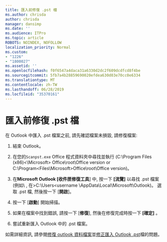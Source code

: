 ```yaml
---
title: 匯入前修復 .pst 檔
ms.author: chrisda
author: chrisda
manager: dansimp
ms.date: ''
ms.audience: ITPro
ms.topic: article
ROBOTS: NOINDEX, NOFOLLOW
localization_priority: Normal
ms.custom:
- "1226"
- "1800027"
ms.assetid: ''
ms.openlocfilehash: f0f6547a4daca31a6330d2dc2f609dcdfcd8f4be
ms.sourcegitcommit: 5fb7a4b28859690020efdea630d03e70cc0e6334
ms.translationtype: MT
ms.contentlocale: zh-TW
ms.lasthandoff: 06/28/2019
ms.locfileid: "35370161"
---
```

# <a name="repair-pst-file-before-importing"></a>匯入前修復 .pst 檔

在 Outlook 中匯入 .pst 檔案之前, 請先確認檔案未損毀, 請修復檔案:

1. 結束 Outlook。

2. 在您的`Scanpst.exe` Office 程式資料夾中尋找並執行 (C:\Program Files (x86)\<\Microsoft\> Office\root\Office version or C:\Program\<Files\Microsoft\>Office\root\Office version)。

3. 在**Microsoft Outlook [收件匣修復工具**] 中, 按一下 **[流覽]** 以尋找 .pst 檔案 (例如\\ , 在\>C:\Users<username \AppData\Local\Microsoft\Outlook)。 選取 .pst 檔, 然後按一下 [**開啟**]。

4. 按一下 [**啟動**] 開始掃描。

5. 如果在檔案中找到錯誤, 請按一下 [**修復**], 然後在修復完成時按一下 **[確定]** 。

6. 嘗試重新匯入 Outlook 中的 .pst 檔案。

如需詳細資訊, 請參閱[修復 outlook 資料檔案](https://support.office.com/article/25663bc3-11ec-4412-86c4-60458afc5253)並[修正匯入 Outlook .pst](https://support.office.com/article/2d2e50dc-5c36-4ab2-ab50-f1be733b3d6e)檔的問題。

